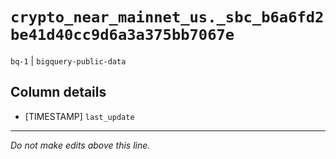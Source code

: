 # `crypto_near_mainnet_us._sbc_b6a6fd2be41d40cc9d6a3a375bb7067e`
`bq-1` | `bigquery-public-data`

## Column details
* [TIMESTAMP] `last_update`

-------------------------------------------------------------------------------
*Do not make edits above this line.*
